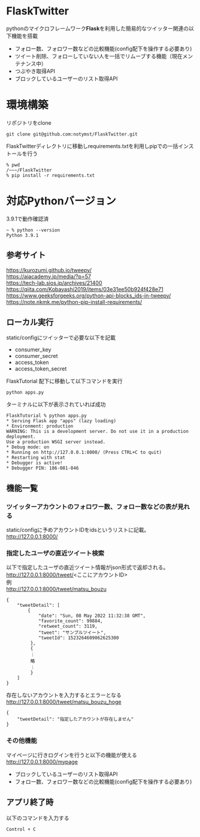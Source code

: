 # FlaskTwitter
pythonのマイクロフレームワーク**Flask**を利用した簡易的なツイッター関連の以下機能を搭載
- フォロー数、フォロワー数などの比較機能(config配下を操作する必要あり)
- ツイート削除、フォローしていない人を一括でリムーブする機能（現在メンテナンス中）
- つぶやき取得API
- ブロックしているユーザーのリスト取得API


# 環境構築
リポジトリをclone
```
git clone git@github.com:notymst/FlaskTwitter.git
```
FlaskTwitterディレクトリに移動しrequirements.txtを利用しpipでの一括インストールを行う
```
% pwd
/~~~/FlaskTwitter
% pip install -r requirements.txt
```

# 対応Pythonバージョン
3.9.1で動作確認済
```
~ % python --version
Python 3.9.1
```

## 参考サイト
https://kurozumi.github.io/tweepy/<br>
https://aiacademy.jp/media/?p=57<br>
https://tech-lab.sios.jp/archives/21400<br>
https://qiita.com/Kobayashi2019/items/03e31ee50b924f428e71<br>
https://www.geeksforgeeks.org/python-api-blocks_ids-in-tweepy/<br>
https://note.nkmk.me/python-pip-install-requirements/<br>

## ローカル実行
static/configにツイッターで必要な以下を記載
- consumer_key
- consumer_secret
- access_token
- access_token_secret

FlaskTutorial 配下に移動して以下コマンドを実行
```
python apps.py
```
ターミナルに以下が表示されていれば成功
```
FlaskTutorial % python apps.py
* Serving Flask app "apps" (lazy loading)
* Environment: production
WARNING: This is a development server. Do not use it in a production deployment.
Use a production WSGI server instead.
* Debug mode: on
* Running on http://127.0.0.1:8000/ (Press CTRL+C to quit)
* Restarting with stat
* Debugger is active!
* Debugger PIN: 186-081-846
```

## 機能一覧
### ツイッターアカウントのフォロワー数、フォロー数などの表が見れる
static/configに予めアカウントIDをidsというリストに記載。<br>
http://127.0.0.1:8000/

### 指定したユーザの直近ツイート検索
以下で指定したユーザの直近ツイート情報がjson形式で返却される。<br>
http://127.0.0.1:8000/tweet/<ここにアカウントID><br>
例<br>
http://127.0.0.1:8000/tweet/matsu_bouzu
```
{
    "tweetDetail": [
        {
            "date": "Sun, 08 May 2022 11:32:38 GMT",
            "favorite_count": 99884,
            "retweet_count": 3119,
            "tweet": "サンプルツイート",
            "tweetId": 1523264609062625300
         },
         {
         ︙
         略
         ︙
         }
    ]
}
```
存在しないアカウントを入力するとエラーとなる<br>
http://127.0.0.1:8000/tweet/matsu_bouzu_hoge
```
{
    "tweetDetail": "指定したアカウントが存在しません"
}
```

### その他機能
マイページに行きログインを行うと以下の機能が使える<br>
http://127.0.0.1:8000/mypage
- ブロックしているユーザーのリスト取得API
- フォロー数、フォロワー数などの比較機能(config配下を操作する必要あり)

## アプリ終了時
以下のコマンドを入力する
```
Control + C
```
